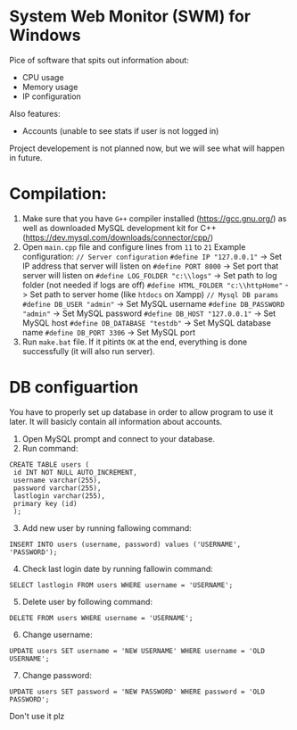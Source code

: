 # System Web Monitor (SWM) for Windows
Pice of software that spits out information about:
- CPU usage
- Memory usage
- IP configuration

Also features:
- Accounts (unable to see stats if user is not logged in)

Project developement is not planned now, but we will see what will happen in future.

# Compilation:
1. Make sure that you have ``G++`` compiler installed (https://gcc.gnu.org/) as well as downloaded MySQL development kit for C++ (https://dev.mysql.com/downloads/connector/cpp/)
2. Open ``main.cpp`` file and configure lines from ``11`` to ``21``
Example configuration:
``// Server configuration``
``#define IP "127.0.0.1"`` -> Set IP address that server will listen on
``#define PORT 8000`` -> Set port that server will listen on
``#define LOG_FOLDER "c:\\logs"`` -> Set path to log folder (not needed if logs are off)
``#define HTML_FOLDER "c:\\httpHome"`` -> Set path to server home (like ``htdocs`` on Xampp)
``// Mysql DB params``
``#define DB_USER "admin"`` -> Set MySQL username
``#define DB_PASSWORD "admin"`` -> Set MySQL password
``#define DB_HOST "127.0.0.1"`` -> Set MySQL host
``#define DB_DATABASE "testdb"`` -> Set MySQL database name
``#define DB_PORT 3306`` -> Set MySQL port
3. Run ``make.bat`` file. If it pitints ``OK`` at the end, everything is done successfully (it will also run server).

# DB configuartion
You have to properly set up database in order to allow program to use it later. It will basicly contain all information about accounts.
1. Open MySQL prompt and connect to your database.
2. Run command: 
```
CREATE TABLE users (
 id INT NOT NULL AUTO_INCREMENT,
 username varchar(255),
 password varchar(255),
 lastlogin varchar(255),
 primary key (id)
 );
 ```
3. Add new user by running fallowing command:
 ```
 INSERT INTO users (username, password) values ('USERNAME', 'PASSWORD');
```
4. Check last login date by running fallowin command:
```
SELECT lastlogin FROM users WHERE username = 'USERNAME';
```
5. Delete user by following command:
 ```
 DELETE FROM users WHERE username = 'USERNAME';
 ```
 6. Change username:
 ```
 UPDATE users SET username = 'NEW USERNAME' WHERE username = 'OLD USERNAME';
 ```
 
 7. Change password:
 ```
 UPDATE users SET password = 'NEW PASSWORD' WHERE password = 'OLD PASSWORD';
 ```
 
Don't use it plz
